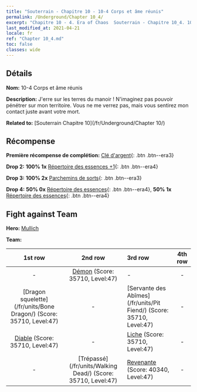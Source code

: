 ```yaml
---
title: "Souterrain - Chapitre 10 - 10-4 Corps et âme réunis"
permalink: /Underground/Chapter 10_4/
excerpt: "Chapitre 10 - 4. Era of Chaos  Souterrain - Chapitre 10_4. 10-4 Corps et âme réunis"
last_modified_at: 2021-04-21
locale: fr
ref: "Chapter 10_4.md"
toc: false
classes: wide
---
```


## Détails

 **Nom:** 10-4 Corps et âme réunis

 **Description:** J'erre sur les terres du manoir ! N'imaginez pas pouvoir pénétrer sur mon territoire. Vous ne me verrez pas, mais vous sentirez mon contact juste avant votre mort.

 **Related to:** [Souterrain Chapitre 10](/fr/Underground/Chapter 10/)

## Récompense

 **Première récompense de complétion:** [Clé d'argent](/fr/Items/con_693/){: .btn .btn--era3}

 **Drop 2:** **100% 1x** [Répertoire des essences +1](/fr/Items/mat_46/){: .btn .btn--era4}

 **Drop 3:** **100% 2x** [Parchemins de sorts](/fr/Items/con_694/){: .btn .btn--era3}

 **Drop 4:** **50% 0x** [Répertoire des essences](/fr/Items/mat_39/){: .btn .btn--era4}, **50% 1x** [Répertoire des essences](/fr/Items/mat_39/){: .btn .btn--era4}


## Fight against Team
 **Hero:** [Mullich](/fr/heroes/Mullich/)

 **Team:**


  | 1st row | 2nd row | 3rd row | 4th row |
  |:----:|:----:|:----|:----:|
  | - | [Démon](/fr/units/Demon/) (Score: 35710, Level:47)  | - | - |
  | [Dragon squelette](/fr/units/Bone Dragon/) (Score: 35710, Level:47)  | - | [Servante des Abîmes](/fr/units/Pit Fiend/) (Score: 35710, Level:47)  | - |
  | [Diable](/fr/units/Devil/) (Score: 35710, Level:47)  | - | [Liche](/fr/units/Lich/) (Score: 35710, Level:47)  | - |
  | - | [Trépassé](/fr/units/Walking Dead/) (Score: 35710, Level:47)  | [Revenante](/fr/units/Wight/) (Score: 40340, Level:47)  | - |


